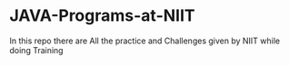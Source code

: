 # JAVA-Programs-at-NIIT
In this repo there are All the practice and Challenges given by NIIT while doing Training
